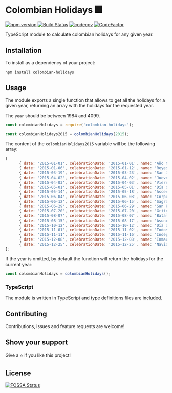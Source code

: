 # Colombian Holidays 🎆

[![npm version](https://badge.fury.io/js/colombian-holidays.svg)](https://badge.fury.io/js/colombian-holidays)
[![Build Status](https://github.com/MauricioRobayo/colombian-holidays/workflows/Build%20and%20Release/badge.svg)](https://github.com/MauricioRobayo/colombian-holidays/actions?query=workflow%3A%22Build+and+Release%22)
[![codecov](https://codecov.io/gh/MauricioRobayo/colombian-holidays/branch/master/graph/badge.svg)](https://codecov.io/gh/MauricioRobayo/colombian-holidays)
[![CodeFactor](https://www.codefactor.io/repository/github/mauriciorobayo/colombian-holidays/badge)](https://www.codefactor.io/repository/github/mauriciorobayo/colombian-holidays)

TypeScript module to calculate colombian holidays for any given year.

## Installation

To install as a dependency of your project:

```shell
npm install colombian-holidays
```

## Usage

The module exports a single function that allows to get all the holidays for a given year, returning an array with the holidays for the requested year.

The `year` should be between 1984 and 4099.

```js
const colombianHolidays = require('colombian-holidays');

const colombianHolidays2015 = colombianHolidays(2015);
```

The content of the `colombianHolidays2015` variable will be the following array:

<!-- prettier-ignore-start -->
```js
[
      { date: '2015-01-01', celebrationDate: '2015-01-01', name: 'Año Nuevo', nextMonday: false },
      { date: '2015-01-06', celebrationDate: '2015-01-12', name: 'Reyes Magos', nextMonday: true },
      { date: '2015-03-19', celebrationDate: '2015-03-23', name: 'San José', nextMonday: true },
      { date: '2015-04-02', celebrationDate: '2015-04-02', name: 'Jueves Santo', nextMonday: false },
      { date: '2015-04-03', celebrationDate: '2015-04-03', name: 'Viernes Santo', nextMonday: false },
      { date: '2015-05-01', celebrationDate: '2015-05-01', name: 'Día del Trabajo', nextMonday: false },
      { date: '2015-05-14', celebrationDate: '2015-05-18', name: 'Ascensión del Señor', nextMonday: true },
      { date: '2015-06-04', celebrationDate: '2015-06-08', name: 'Corpus Christi', nextMonday: true },
      { date: '2015-06-12', celebrationDate: '2015-06-15', name: 'Sagrado Corazón de Jesús', nextMonday: true },
      { date: '2015-06-29', celebrationDate: '2015-06-29', name: 'San Pedro y San Pablo', nextMonday: true },
      { date: '2015-07-20', celebrationDate: '2015-07-20', name: 'Grito de la Independencia', nextMonday: false },
      { date: '2015-08-07', celebrationDate: '2015-08-07', name: 'Batalla de Boyacá', nextMonday: false },
      { date: '2015-08-15', celebrationDate: '2015-08-17', name: 'Asunción de la Virgen', nextMonday: true },
      { date: '2015-10-12', celebrationDate: '2015-10-12', name: 'Día de la Raza', nextMonday: true },
      { date: '2015-11-01', celebrationDate: '2015-11-02', name: 'Todos los Santos', nextMonday: true },
      { date: '2015-11-11', celebrationDate: '2015-11-16', name: 'Independencia de Cartagena', nextMonday: true },
      { date: '2015-12-08', celebrationDate: '2015-12-08', name: 'Inmaculada Concepción', nextMonday: false },
      { date: '2015-12-25', celebrationDate: '2015-12-25', name: 'Navidad', nextMonday: false },
];
```
<!-- prettier-ignore-end -->

If the year is omitted, by default the function will return the holidays for the current year:

```js
const colombianHolidays = colombianHolidays();
```

### TypeScript

The module is written in TypeScript and type definitions files are included.

## Contributing

Contributions, issues and feature requests are welcome!

## Show your support

Give a ⭐️ if you like this project!

## License

[![FOSSA Status](https://app.fossa.com/api/projects/git%2Bgithub.com%2FMauricioRobayo%2Fcolombian-holidays.svg?type=large)](https://app.fossa.com/projects/git%2Bgithub.com%2FMauricioRobayo%2Fcolombian-holidays?ref=badge_large)
